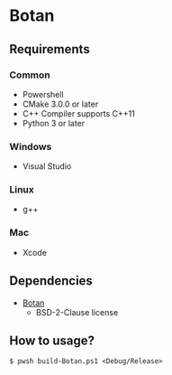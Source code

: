# Botan

## Requirements

### Common

* Powershell
* CMake 3.0.0 or later
* C++ Compiler supports C++11
* Python 3 or later

### Windows

* Visual Studio

### Linux

* g++

### Mac

* Xcode

## Dependencies

* [Botan](https://github.com/randombit/botan)
  * BSD-2-Clause license

## How to usage?

````shell
$ pwsh build-Botan.ps1 <Debug/Release>
````